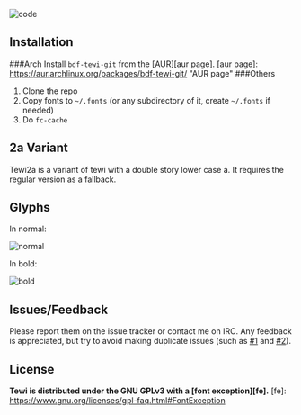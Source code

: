 ![code](http://goput.it/q4y.png)

Installation
------------
###Arch
Install `bdf-tewi-git` from the [AUR][aur page].
[aur page]: https://aur.archlinux.org/packages/bdf-tewi-git/ "AUR page"
###Others
1. Clone the repo
2. Copy fonts to `~/.fonts` (or any subdirectory of it, create `~/.fonts` if needed)
3. Do `fc-cache`

2a Variant
----------
Tewi2a is a variant of tewi with a double story lower case a. It requires
the regular version as a fallback.

Glyphs
------
In normal:

![normal](http://goput.it/yy2v.png)

In bold:

![bold](http://goput.it/qlk.png)

Issues/Feedback
---------------
Please report them on the issue tracker or contact me on IRC. Any feedback
is appreciated, but try to avoid making duplicate issues (such as
[#1](https://github.com/neeee/tewi-font/issues/1) and
[#2](https://github.com/neeee/tewi-font/issues/2)).

License
-------
**Tewi is distributed under the GNU GPLv3 with a [font exception][fe].**
[fe]: https://www.gnu.org/licenses/gpl-faq.html#FontException

